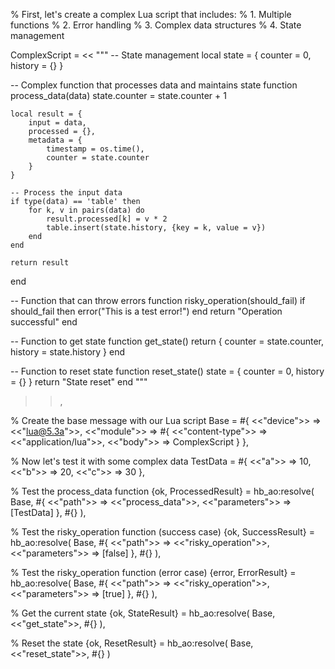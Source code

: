 % First, let's create a complex Lua script that includes:
% 1. Multiple functions
% 2. Error handling
% 3. Complex data structures
% 4. State management

ComplexScript = <<
"""
-- State management
local state = {
    counter = 0,
    history = {}
}

-- Complex function that processes data and maintains state
function process_data(data)
    state.counter = state.counter + 1
    
    local result = {
        input = data,
        processed = {},
        metadata = {
            timestamp = os.time(),
            counter = state.counter
        }
    }
    
    -- Process the input data
    if type(data) == 'table' then
        for k, v in pairs(data) do
            result.processed[k] = v * 2
            table.insert(state.history, {key = k, value = v})
        end
    end
    
    return result
end

-- Function that can throw errors
function risky_operation(should_fail)
    if should_fail then
        error("This is a test error!")
    end
    return "Operation successful"
end

-- Function to get state
function get_state()
    return {
        counter = state.counter,
        history = state.history
    }
end

-- Function to reset state
function reset_state()
    state = {
        counter = 0,
        history = {}
    }
    return "State reset"
end
"""
>>,

% Create the base message with our Lua script
Base = #{
    <<"device">> => <<"lua@5.3a">>,
    <<"module">> => #{
        <<"content-type">> => <<"application/lua">>,
        <<"body">> => ComplexScript
    }
},

% Now let's test it with some complex data
TestData = #{
    <<"a">> => 10,
    <<"b">> => 20,
    <<"c">> => 30
},

% Test the process_data function
{ok, ProcessedResult} = hb_ao:resolve(
    Base,
    #{
        <<"path">> => <<"process_data">>,
        <<"parameters">> => [TestData]
    },
    #{}
),

% Test the risky_operation function (success case)
{ok, SuccessResult} = hb_ao:resolve(
    Base,
    #{
        <<"path">> => <<"risky_operation">>,
        <<"parameters">> => [false]
    },
    #{}
),

% Test the risky_operation function (error case)
{error, ErrorResult} = hb_ao:resolve(
    Base,
    #{
        <<"path">> => <<"risky_operation">>,
        <<"parameters">> => [true]
    },
    #{}
),

% Get the current state
{ok, StateResult} = hb_ao:resolve(
    Base,
    <<"get_state">>,
    #{}
),

% Reset the state
{ok, ResetResult} = hb_ao:resolve(
    Base,
    <<"reset_state">>,
    #{}
)